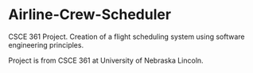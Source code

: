# Airline-Crew-Scheduler

CSCE 361 Project. Creation of a flight scheduling system using software engineering principles.

Project is from CSCE 361 at University of Nebraska Lincoln. 
